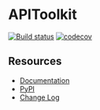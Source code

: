# APIToolkit

[![Build status](https://github.com/greyli/apitoolkit/workflows/build/badge.svg)](https://github.com/greyli/apitoolkit/actions) [![codecov](https://codecov.io/gh/greyli/apitoolkit/branch/master/graph/badge.svg)](https://codecov.io/gh/greyli/APIToolkit)

Resources
---------

- [Documentation](http://apitoolkit.readthedocs.io/en/latest/)
- [PyPI](https://pypi.python.org/pypi/APIToolkit)
- [Change Log](https://github.com/greyli/apitoolkit/blob/master/CHANGES.md)
